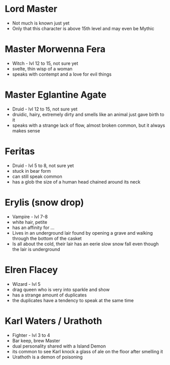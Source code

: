 # Lord Master

- Not much is known just yet
- Only that this character is above 15th level and may even be Mythic

# Master Morwenna Fera

- Witch - lvl 12 to 15, not sure yet
- svelte, thin wisp of a woman
- speaks with contempt and a love for evil things

# Master Eglantine Agate

- Druid - lvl 12 to 15, not sure yet
- druidic, hairy, extremely dirty and smells like an animal just gave birth to it
- speaks with a strange lack of flow, almost broken common, but it always makes sense

# Feritas

- Druid - lvl 5 to 8, not sure yet
- stuck in bear form
- can still speak common
- has a glob the size of a human head chained around its neck

# Erylis (snow drop)

- Vampire - lvl 7-8
- white hair, petite
- has an affinity for ...
- Lives in an underground lair found by opening a grave and walking through the bottom of the casket
- Is all about the cold, their lair has an eerie slow snow fall even though the lair is underground

# Elren Flacey

- Wizard - lvl 5
- drag queen who is very into sparkle and show
- has a strange amount of duplicates
- the duplicates have a tendency to speak at the same time

# Karl Waters / Urathoth

- Fighter - lvl 3 to 4
- Bar keep, brew Master
- dual personality shared with a Island Demon
- its common to see Karl knock a glass of ale on the floor after smelling it
- Urathoth is a demon of poisoning
